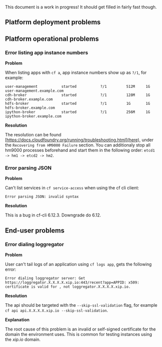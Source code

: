 This document is a work in progress! It should get filled in fairly fast though.

## Platform deployment problems
## Platform operational problems
### Error listing app instance numbers
**Problem**

When listing apps with `cf a`, app instance numbers show up as `?/1`, for example:

    user-management           started           ?/1         512M     1G     user-management.example.com
    cdh-broker                started           ?/1         128M     1G     cdh-broker.example.com
    hdfs-broker               started           ?/1         1G       1G     hdfs-broker.example.com
    ipython-broker            started           ?/1         256M     1G     ipython-broker.example.com

**Resolution**

The resolution can be found [https://docs.cloudfoundry.org/running/troubleshooting.html](here), under the `Recovering from HM9000 Failure` section. You can additionaly stop all hm9000 processes beforehand and start them in the following order: `etcd1 -> hm1 -> etcd2 -> hm2`.

### Error parsing JSON
**Problem**

Can't list services in `cf service-access` when using the cf cli client:

    Error parsing JSON: invalid syntax

**Resolution**

This is a bug in cf-cli 6.12.3. Downgrade do 6.12.

## End-user problems
### Error dialing loggregator

**Problem**

User can't tail logs of an application using `cf logs app`, gets the following error:

    Error dialing loggregator server: Get https://loggregator.X.X.X.X.xip.io:443/recent?app=APPID: x509: certificate is valid for , not loggregator.X.X.X.X.xip.io.

**Resolution**

The api should be targeted with the `--skip-ssl-validation` flag, for example `cf api api.X.X.X.X.xip.io --skip-ssl-validation`.

**Explanation**

The root cause of this problem is an invalid or self-signed certificate for the domain the environment uses. This is common for testing instances using the *xip.io* domain.
